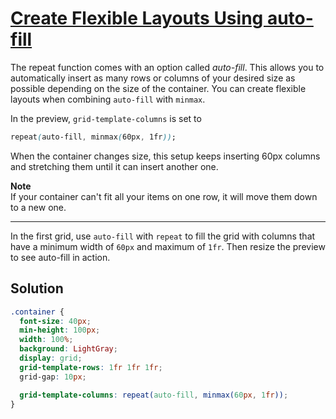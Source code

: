 # [Create Flexible Layouts Using auto-fill](https://learn.freecodecamp.org/responsive-web-design/css-grid/create-flexible-layouts-using-auto-fill)

The repeat function comes with an option called _auto-fill_. This allows you to automatically insert as many rows or columns of your desired size as possible depending on the size of the container. You can create flexible layouts when combining `auto-fill` with `minmax`.

In the preview, `grid-template-columns` is set to

```css
repeat(auto-fill, minmax(60px, 1fr));
```

When the container changes size, this setup keeps inserting 60px columns and stretching them until it can insert another one.

**Note**  
If your container can't fit all your items on one row, it will move them down to a new one.

---

In the first grid, use `auto-fill` with `repeat` to fill the grid with columns that have a minimum width of `60px` and maximum of `1fr`. Then resize the preview to see auto-fill in action.

## Solution

```css
.container {
  font-size: 40px;
  min-height: 100px;
  width: 100%;
  background: LightGray;
  display: grid;
  grid-template-rows: 1fr 1fr 1fr;
  grid-gap: 10px;

  grid-template-columns: repeat(auto-fill, minmax(60px, 1fr));
}
```